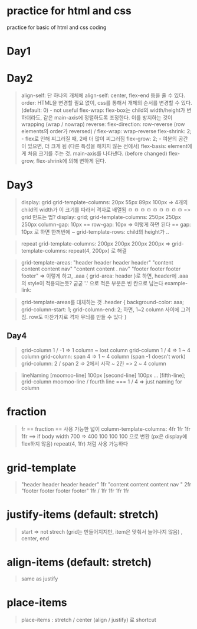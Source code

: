 # practice for html and css

practice for basic of html and css coding

# Day1

# Day2
> align-self: 단 하나의 개체에 align-self: center, flex-end 등을 줄 수 있다.
> order: HTML을 변경할 필요 없이, css를 통해서 개체의 순서를 변경할 수 있다. (default: 0) - not useful
> flex-wrap: flex-box는 child의 width/height가 변하더라도, 같은 main-axis에 정렬하도록 조정한다. 이를 방지하는 것이 wrapping (wrap / nowrap)
> reverse: flex-direction: row-reverse (row elements의 order가 reversed) / flex-wrap: wrap-reverse
> flex-shrink: 2; - flex로 인해 찌그러질 때, 2배 더 많이 찌그러짐
> flex-grow: 2; - 여분의 공간이 있으면, 더 크게 됨 (다른 특성을 해치지 않는 선에서)
> flex-basis: element에게 처음 크기를 주는 것. main-axis를 나타낸다. (before changed) flex-grow, flex-shrink에 의해 변하게 된다.

# Day3
> display: grid
> grid-template-columns: 20px 55px 89px 100px => 4개의 child의 width가 이 크기를 따라서 격자로 배열됨
> ㅁ ㅁ ㅁ
> ㅁ ㅁ ㅁ
> ㅁ ㅁ ㅁ => grid 만드는 법?
> display: grid;
> grid-template-columns: 250px 250px 250px
> column-gap: 10px                 == 
> row-gap: 10px => 이렇게 하면 된다 == gap: 10px 로 하면 한꺼번에 ~
> grid-template-rows: child의 height가 ..

> repeat
> grid-template-columns: 200px 200px 200px 200px => grid-template-columns: repeat(4, 200px) 로 해결

> grid-template-areas:
>   "header header header header"
>   "content content content nav"
>   "content content . nav"
>   "footer footer footer footer" => 이렇게 하고, .aaa { grid-area: header }로 하면, header에 .aaa의 style이 적용되는듯? 굳굳
>   '.' 으로 적은 부분은 빈 칸으로 남는다
>   example-link:  

> grid-template-areas를 대체하는 것
> .header {
>  background-color: aaa;
>  grid-column-start: 1;
>  grid-column-end: 2; 하면, 1~2 column 사이에 그려짐. row도 마찬가지로 격자 무늬를 만들 수 있다 }

## Day4
>  grid-column 1 / -1 => 1 column ~ lost column
> grid-column 1 / 4 => 1 ~ 4 column
> grid-column: span 4 => 1 ~ 4 column (span -1 doesn't work)
> grid-column: 2 / span 2 => 2에서 시작 ~ 2칸 => 2 ~ 4 column

>  lineNaming
> [moomoo-line] 100px [second-line] 100px ... [fifth-line];
> grid-column moomoo-line / fourth line === 1 / 4 => just naming for column

# fraction
> fr == fraction == 사용 가능한 넓이
> column-template-columns: 4fr 1fr 1fr 1fr ==> if body width 700 => 400 100 100 100 으로 변환 (px은 display에 flex하지 않음)
> repeat(4, 1fr) 처럼 사용 가능하다

# grid-template
> "header header header header" 1fr
> "content content content nav " 2fr
> "footer footer footer footer" 1fr / 1fr 1fr 1fr 1fr

# justify-items (default: stretch)
> start => not strech (grid는 만들어지지만, item은 맞춰서 늘어나지 않음) , center, end

# align-items (default: stretch)
> same as justify

# place-items
> place-items : stretch / center (align / justify) 로 shortcut